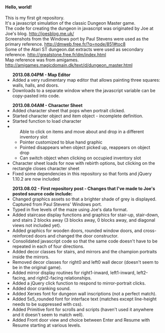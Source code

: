 <h4>Hello, world!</h4>
<div>This is my first git repository.</div>
<div>It's a javascript simulation of the classic Dungeon Master game.</div>
<div>The code for creating the dungeon in javascript was originated by Joe at Joe's blog. <a href="http://joesblog.me.uk/">http://joesblog.me.uk/</a></div>
<div>Screenshots from the Windows port by Paul Stevens were used as the primary reference. <a href="http://dmweb.free.fr/?q=node/851#toc8">http://dmweb.free.fr/?q=node/851#toc8</a></div>
<div>Some of the Atari ST dungeon.dat extracts were used as secondary reference. <a href="http://greatstone.free.fr/dm/index.html">http://greatstone.free.fr/dm/index.html</a></div>
<div>Map reference was from amigames. <a href="http://amigames.magicdomain.dk/text/d/dungeon_master.html">http://amigames.magicdomain.dk/text/d/dungeon_master.html</a></div>

<ul><b>2013.08.04PM - Map Editor</b>
<li>Added a very rudimentary map editor that allows painting three squares: walls, halls, and doors.</li>
<li>Downloads to a separate window where the javascript variable can be copy-pasted into code.</li>
</ul>

<ul><b>2013.08.04AM - Character Sheet</b>
<li>Added character sheet that pops when portrait clicked.</li>
<li>Started character object and item object - incomplete definition.</li>
<li>Started function to load character</li>
<li><ul>Able to click on items and move about and drop in a different inventory slot
    <li>Pointer customized to blue hand graphic</li>
    <li>Pointed disappears when object picked up, reappears on object drop</li>
    <li>Can switch object when clicking on occupied inventory slot</li>
    </ul>
</li>
<li>Character sheet loads for now with rebirth options, but clicking on the rectangle closes character sheet</li>
<li>Fixed some dependencies in this repository so that fonts and jQuery 1.10.2 are now included</li>
</ul>

<ul><b>2013.08.02 - First repository post - Changes that I've made to Joe's posted source code include:</b>
<li>Changed graphics assets so that a brighter shade of grey is displayed. Captured from Paul Stevens' Windows port.</li>
<li>Typed in five levels of the maze using Joe's data format.</li>
<li>Added staircase display functions and graphics for stair-up, stair-down, and stairs 2 blocks away (3 blocks away, 0 blocks away, and diagonal views not included yet).</li>
<li>Added graphics for wooden doors, rounded window doors, and cross-reinforced doors and changed the door constructor.</li>
<li>Consolidated javascript code so that the same code doesn't have to be repeated in each of four directions.</li>
<li>Added decor classes for stairs, and mirrors and the champion portraits inside the mirrors.</li>
<li>Removed decor classes for right0 and left0 wall decor (doesn't seem to be in the original game).</li>
<li>Added mirror display routines for right1-inward, left1-inward, left2-facing, and right2-facing relationships.</li>
<li>Added a jQuery click function to respond to mirror-portrait clicks.</li>
<li>Added door cranking sound.</li>
<li>Added Xerxes font for dungeon wall inscriptions (not a perfect match).</li>
<li>Added 5x5_rounded font for interface text (matches except line-height needs to be suppressed with css).</li>
<li>Added Primitive font for scrolls and scripts (haven't used it anywhere and it doesn't seem to match well).</li>
<li>Added Front door view and choice between Enter and Resume with Resume starting at various levels.</li>
</ul>

